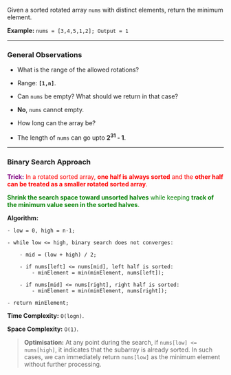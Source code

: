 
Given a sorted rotated array `nums` with distinct elements, return the minimum element.

**Example:** `nums = [3,4,5,1,2]; Output = 1`

---
### General Observations

- What is the range of the allowed rotations?
- Range: **`[1,n]`**.

- Can `nums` be empty? What should we return in that case?
- **No**, `nums` cannot empty.

- How long can the array be?
- The length of `nums` can go upto  **2<sup>31</sup> - 1**.

---
### Binary Search Approach

<span style = "color: purple"><strong>Trick:</strong></span> <span style = "color: red">In a rotated sorted array, <strong>one half is always sorted</strong> and the <strong>other half can be treated as a smaller rotated sorted array</strong>.</span>

<span style="color: green"><strong>Shrink the search space toward unsorted halves</strong> while keeping <strong>track of the minimum value seen in the sorted halves</strong>.</span>

**Algorithm:**

```
- low = 0, high = n-1;

- while low <= high, binary search does not converges:

	- mid = (low + high) / 2;

	- if nums[left] <= nums[mid], left half is sorted:
		- minElement = min(minElement, nums[left]);

	- if nums[mid] <= nums[right], right half is sorted:
		- minElement = min(minElement, nums[right]);

- return minElement;
```

**Time Complexity:** `O(logn)`.

**Space Complexity:** `O(1)`.

> **Optimisation:** At any point during the search, if `nums[low] <= nums[high]`, it indicates that the subarray is already sorted. In such cases, we can immediately return `nums[low]` as the minimum element without further processing.



